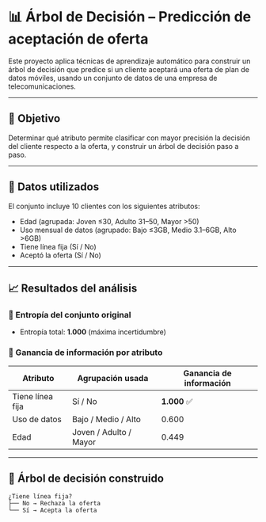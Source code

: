 # 📊 Árbol de Decisión – Predicción de aceptación de oferta

Este proyecto aplica técnicas de aprendizaje automático para construir un árbol de decisión que predice si un cliente aceptará una oferta de plan de datos móviles, usando un conjunto de datos de una empresa de telecomunicaciones.

---

## 🧠 Objetivo

Determinar qué atributo permite clasificar con mayor precisión la decisión del cliente respecto a la oferta, y construir un árbol de decisión paso a paso.

---

## 📁 Datos utilizados

El conjunto incluye 10 clientes con los siguientes atributos:

- Edad (agrupada: Joven ≤30, Adulto 31–50, Mayor >50)
- Uso mensual de datos (agrupado: Bajo ≤3GB, Medio 3.1–6GB, Alto >6GB)
- Tiene línea fija (Sí / No)
- Aceptó la oferta (Sí / No)

---

## 📈 Resultados del análisis

### 🔹 Entropía del conjunto original

- Entropía total: **1.000** (máxima incertidumbre)

### 🔹 Ganancia de información por atributo

| Atributo           | Agrupación usada                          | Ganancia de información |
|--------------------|-------------------------------------------|--------------------------|
| Tiene línea fija   | Sí / No                                   | **1.000** ✅  
| Uso de datos       | Bajo / Medio / Alto                       | 0.600  
| Edad               | Joven / Adulto / Mayor                    | 0.449  

---

## 🌳 Árbol de decisión construido

```text
¿Tiene línea fija?
├── No → Rechaza la oferta
└── Sí → Acepta la oferta
